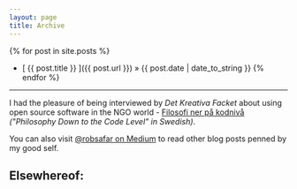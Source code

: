 ```yaml
---
layout: page
title: Archive
---
```


{% for post in site.posts %}
* [ {{ post.title }} ]({{ post.url }}) &raquo; {{ post.date | date_to_string }}
{% endfor %}

<hr>

I had the pleasure of being interviewed by *Det Kreativa Facket* about using open source software in the NGO world - [Filosofi ner på kodnivå](http://www.dik.se/nyheter/2014/okt/filosofi-ner-paa-kodnivaa/) *("Philosophy Down to the Code Level" in Swedish)*.

You can also visit [@robsafar on Medium](http://medium.com/@robsafar) to read other blog posts penned by my good self.


<div id="feed"><h2>Elsewhereof:</h2></div>

<!-- Get the RSS API from the horse's mouth: https://developers.google.com/feed/v1/devguide -->
<script type="text/javascript" src="https://www.google.com/jsapi"></script>
<script type="text/javascript">
google.load("feeds", "1");
function initialize() {
var feed = new google.feeds.Feed("http://medium.com/feed/@robsafar");
feed.load(function(result) {
if (!result.error) {
var container = document.getElementById("feed");
for (var i = 0; i < result.feed.entries.length; i++) {
var entry = result.feed.entries[i];
var div = document.createElement("div");
div.className = "feedMedium";
var link = div.appendChild(document.createElement("a"));
link.href = entry.link;
link.appendChild(document.createTextNode(entry.title));
var span = div.appendChild(document.createElement("span"));
var info = entry.contentSnippet.replace("Continue reading on Medium", "");
span.innerHTML = ' - ' + info;
container.appendChild(div);
}
}
});
}
google.setOnLoadCallback(initialize);
</script>